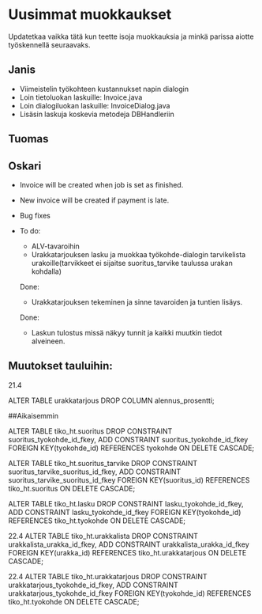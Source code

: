# Uusimmat muokkaukset

Updatetkaa vaikka tätä kun teette isoja muokkauksia ja minkä parissa aiotte työskennellä seuraavaks.

## Janis
- Viimeistelin työkohteen kustannukset napin dialogin
- Loin tietoluokan laskuille: Invoice.java
- Loin dialogiluokan laskuille: InvoiceDialog.java
- Lisäsin laskuja koskevia metodeja DBHandleriin
## Tuomas


## Oskari
- Invoice will be created when job is set as finished.
- New invoice will be created if payment is late.
- Bug fixes

- To do:
  - ALV-tavaroihin
  - Urakkatarjouksen lasku ja muokkaa työkohde-dialogin tarvikelista urakoille(tarvikkeet ei sijaitse suoritus_tarvike taulussa urakan kohdalla)
  
   Done:
   - Urakkatarjouksen tekeminen ja sinne tavaroiden ja tuntien lisäys.
   
   Done:
   - Laskun tulostus missä näkyy tunnit ja kaikki muutkin tiedot alveineen.
   

   
Muutokset tauluihin:
---------------------
21.4

ALTER TABLE urakkatarjous DROP COLUMN alennus_prosentti;


##Aikaisemmin

ALTER TABLE tiko_ht.suoritus DROP CONSTRAINT suoritus_tyokohde_id_fkey, ADD CONSTRAINT suoritus_tyokohde_id_fkey FOREIGN KEY(tyokohde_id) REFERENCES tyokohde ON DELETE CASCADE;

ALTER TABLE tiko_ht.suoritus_tarvike DROP CONSTRAINT suoritus_tarvike_suoritus_id_fkey, ADD CONSTRAINT suoritus_tarvike_suoritus_id_fkey FOREIGN KEY(suoritus_id) REFERENCES tiko_ht.suoritus ON DELETE CASCADE;

ALTER TABLE tiko_ht.lasku DROP CONSTRAINT lasku_tyokohde_id_fkey, ADD CONSTRAINT lasku_tyokohde_id_fkey FOREIGN KEY(tyokohde_id) REFERENCES tiko_ht.tyokohde ON DELETE CASCADE;


22.4
ALTER TABLE tiko_ht.urakkalista 
DROP CONSTRAINT urakkalista_urakka_id_fkey, 
ADD CONSTRAINT urakkalista_urakka_id_fkey 
FOREIGN KEY(urakka_id) 
REFERENCES tiko_ht.urakkatarjous ON DELETE CASCADE;

22.4
ALTER TABLE tiko_ht.urakkatarjous DROP CONSTRAINT urakkatarjous_tyokohde_id_fkey, 
ADD CONSTRAINT urakkatarjous_tyokohde_id_fkey FOREIGN KEY(tyokohde_id) 
REFERENCES tiko_ht.tyokohde ON DELETE CASCADE;

